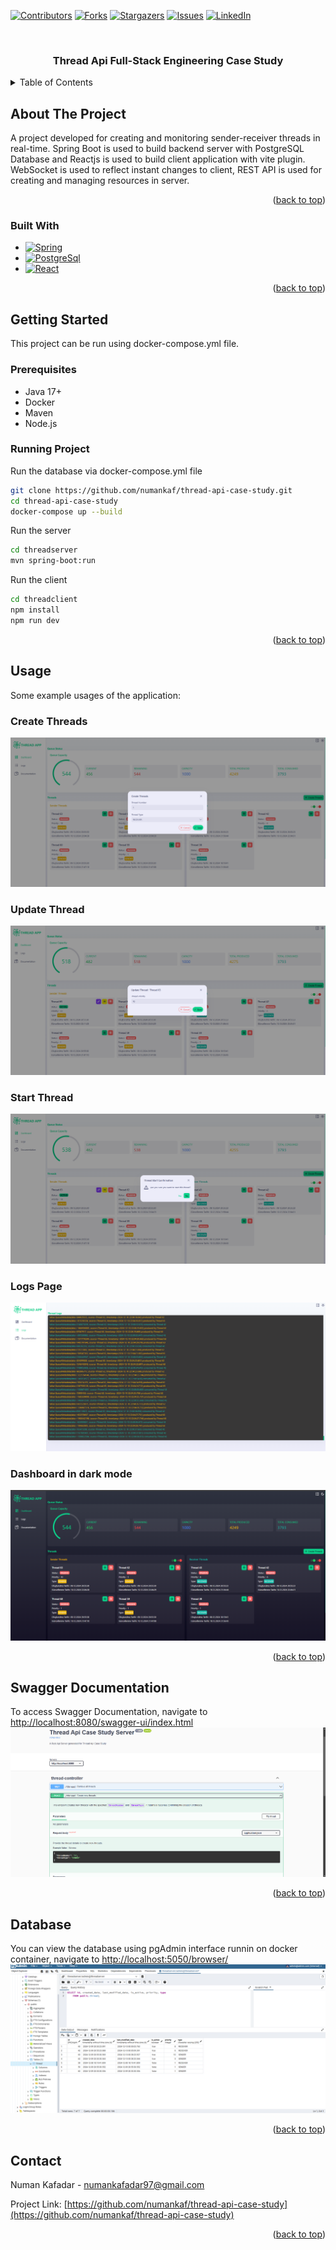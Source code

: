 <a name="readme-top"></a>

[![Contributors][contributors-shield]][contributors-url]
[![Forks][forks-shield]][forks-url]
[![Stargazers][stars-shield]][stars-url]
[![Issues][issues-shield]][issues-url]
[![LinkedIn][linkedin-shield]][linkedin-url]

<br />
<div align="center">
  <h3 align="center">Thread Api Full-Stack Engineering Case Study</h3>
</div>

<details>
  <summary>Table of Contents</summary>
  <ol>
    <li>
      <a href="#about-the-project">About The Project</a>
      <ul>
        <li><a href="#built-with">Built With</a></li>
      </ul>
    </li>
    <li>
      <a href="#getting-started">Getting Started</a>
      <ul>
        <li><a href="#prerequisites">Prerequisites</a></li>
        <li><a href="#running-project">Running Project</a></li>
      </ul>
    </li>
    <li><a href="#usage">Usage</a></li>
    <li><a href="#swagger-documentation">Swagger Documentation</a></li>
    <li><a href="#database">Database</a></li>
    <li><a href="#contact">Contact</a></li>

  </ol>
</details>

## About The Project

A project developed for creating and monitoring sender-receiver threads in real-time. Spring Boot is used to build backend server with PostgreSQL Database and Reactjs is used to build client application with vite plugin.
WebSocket is used to reflect instant changes to client, REST API is used for creating and managing resources in server.

<p align="right">(<a href="#readme-top">back to top</a>)</p>

### Built With

- [![Spring][Spring]][Spring-url]
- [![PostgreSql][postgresql]][postgresql-url]
- [![React][react]][react-url]

<p align="right">(<a href="#readme-top">back to top</a>)</p>

## Getting Started

This project can be run using docker-compose.yml file.

### Prerequisites

- Java 17+
- Docker
- Maven
- Node.js

### Running Project

Run the database via docker-compose.yml file

```sh
git clone https://github.com/numankaf/thread-api-case-study.git
cd thread-api-case-study
docker-compose up --build
```

Run the server

```sh
cd threadserver
mvn spring-boot:run
```

Run the client

```sh
cd threadclient
npm install
npm run dev
```

<p align="right">(<a href="#readme-top">back to top</a>)</p>

## Usage

Some example usages of the application:

### Create Threads

<img src="docs/createThread.png">

### Update Thread

<img src="docs/updateThrad.png">

### Start Thread

<img src="docs/startThread.png">

### Logs Page

<img src="docs/logs.png">

### Dashboard in dark mode

<img src="docs/darkmode.png">

<p align="right">(<a href="#readme-top">back to top</a>)</p>

## Swagger Documentation

To access Swagger Documentation, navigate to [http://localhost:8080/swagger-ui/index.html](http://localhost:8080/swagger-ui/index.html)
<img src="docs/swagger.png">

<p align="right">(<a href="#readme-top">back to top</a>)</p>

## Database

You can view the database using pgAdmin interface runnin on docker container, navigate to [http://localhost:5050/browser/](http://localhost:5050/browser/)
<img src="docs/pgadmin.png">

<p align="right">(<a href="#readme-top">back to top</a>)</p>

## Contact

Numan Kafadar - numankafadar97@gmail.com

Project Link: [https://github.com/numankaf/thread-api-case-study](https://github.com/numankaf/thread-api-case-study)

<p align="right">(<a href="#readme-top">back to top</a>)</p>

[contributors-shield]: https://img.shields.io/github/contributors/numankaf/thread-api-case-study.svg?style=for-the-badge
[contributors-url]: https://github.com/numankaf/thread-api-case-study/graphs/contributors
[forks-shield]: https://img.shields.io/github/forks/numankaf/thread-api-case-study.svg?style=for-the-badge
[forks-url]: https://github.com/numankaf/thread-api-case-study/network/members
[stars-shield]: https://img.shields.io/github/stars/numankaf/thread-api-case-study.svg?style=for-the-badge
[stars-url]: https://github.com/numankaf/thread-api-case-study/stargazers
[issues-shield]: https://img.shields.io/github/issues/numankaf/thread-api-case-study.svg?style=for-the-badge
[issues-url]: https://github.com/numankaf/thread-api-case-study/issues
[linkedin-shield]: https://img.shields.io/badge/-LinkedIn-black.svg?style=for-the-badge&logo=linkedin&colorB=555
[linkedin-url]: https://www.linkedin.com/in/numan-kafadar-5b05bb22a/
[Spring]: https://img.shields.io/badge/Spring-6DB33F?style=for-the-badge&logo=spring&logoColor=white
[Spring-url]: https://spring.io/
[postgresql]: https://img.shields.io/badge/PostgreSQL-336791?style=for-the-badge&logo=postgresql&logoColor=white
[postgresql-url]: https://www.postgresql.org/
[react]: https://img.shields.io/badge/React-20232A?style=for-the-badge&logo=react&logoColor=61DAFB
[react-url]: https://reactjs.org/
